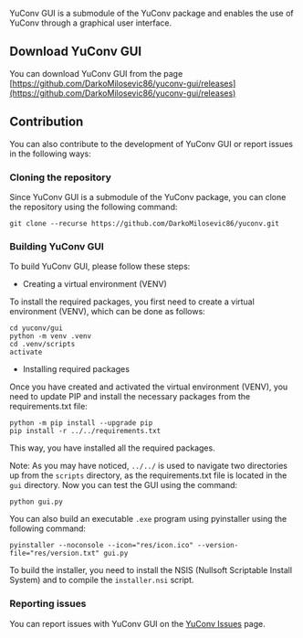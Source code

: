 YuConv GUI is a submodule of the YuConv package and enables the use of YuConv through a graphical user interface.

## Download YuConv GUI

You can download YuConv GUI from the page [https://github.com/DarkoMilosevic86/yuconv-gui/releases](https://github.com/DarkoMilosevic86/yuconv-gui/releases)

## Contribution

You can also contribute to the development of YuConv GUI or report issues in the following ways:

### Cloning the repository

Since YuConv GUI is a submodule of the YuConv package, you can clone the repository using the following command:

```
git clone --recurse https://github.com/DarkoMilosevic86/yuconv.git
```

### Building YuConv GUI

To build YuConv GUI, please follow these steps:

* Creating a virtual environment (VENV)

To install the required packages, you first need to create a virtual environment (VENV), which can be done as follows:

```
cd yuconv/gui
python -m venv .venv
cd .venv/scripts
activate
```

* Installing required packages

Once you have created and activated the virtual environment (VENV), you need to update PIP and install the necessary packages from the requirements.txt file:

```
python -m pip install --upgrade pip
pip install -r ../../requirements.txt
```

This way, you have installed all the required packages. 

Note:
As you may have noticed, `../../` is used to navigate two directories up from the `scripts` directory, as the requirements.txt file is located in the `gui` directory.
Now you can test the GUI using the command:

```
python gui.py
```

You can also build an executable `.exe` program using pyinstaller using the following command:

```
pyinstaller --noconsole --icon="res/icon.ico" --version-file="res/version.txt" gui.py
```

To build the installer, you need to install the NSIS (Nullsoft Scriptable Install System) and to compile the `installer.nsi` script.

### Reporting issues

You can report issues with YuConv GUI on the [YuConv Issues](https://github.com/DarkoMilosevic86/yuconv/issues) page.
